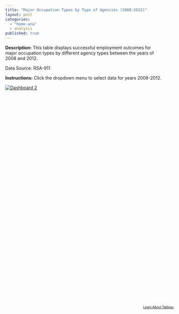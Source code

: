 ```yaml
---
title: "Major Occupation Types by Type of Agencies (2008-2012)"
layout: post
categories: 
  - "home-ana"
  - analysis
published: true
---
```


**Description:** This table displays successful employment outcomes for major occupation types by different agency types between the years of 2008 and 2012.

Data Source: RSA-911

**Instructions:** Click the dropdown menu to select data for years 2008-2012.


<script type='text/javascript' src='https://public.tableausoftware.com/javascripts/api/viz_v1.js'></script><div class='tableauPlaceholder' style='width: 544px; height: 699px;'><noscript><a href='#'><img alt='Dashboard 2 ' src='https:&#47;&#47;public.tableausoftware.com&#47;static&#47;images&#47;Ma&#47;MajorOccupationTypeAnalysis&#47;Dashboard2&#47;1_rss.png' style='border: none' /></a></noscript><object class='tableauViz' width='544' height='699' style='display:none;'><param name='host_url' value='https%3A%2F%2Fpublic.tableausoftware.com%2F' /> <param name='site_root' value='' /><param name='name' value='MajorOccupationTypeAnalysis&#47;Dashboard2' /><param name='tabs' value='no' /><param name='toolbar' value='yes' /><param name='static_image' value='https:&#47;&#47;public.tableausoftware.com&#47;static&#47;images&#47;Ma&#47;MajorOccupationTypeAnalysis&#47;Dashboard2&#47;1.png' /> <param name='animate_transition' value='yes' /><param name='display_static_image' value='yes' /><param name='display_spinner' value='yes' /><param name='display_overlay' value='yes' /><param name='display_count' value='yes' /></object></div><div style='width:544px;height:22px;padding:0px 10px 0px 0px;color:black;font:normal 8pt verdana,helvetica,arial,sans-serif;'><div style='float:right; padding-right:8px;'><a href='http://www.tableausoftware.com/public/about-tableau-products?ref=https://public.tableausoftware.com/views/MajorOccupationTypeAnalysis/Dashboard2' target='_blank'>Learn About Tableau</a></div></div>